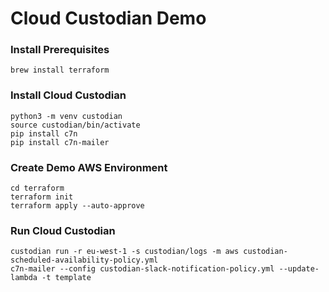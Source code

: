 # Cloud Custodian Demo

### Install Prerequisites

```
brew install terraform
```

### Install Cloud Custodian

```
python3 -m venv custodian
source custodian/bin/activate
pip install c7n
pip install c7n-mailer
```

### Create Demo AWS Environment

```
cd terraform
terraform init
terraform apply --auto-approve
```

### Run Cloud Custodian

```
custodian run -r eu-west-1 -s custodian/logs -m aws custodian-scheduled-availability-policy.yml
c7n-mailer --config custodian-slack-notification-policy.yml --update-lambda -t template
```
